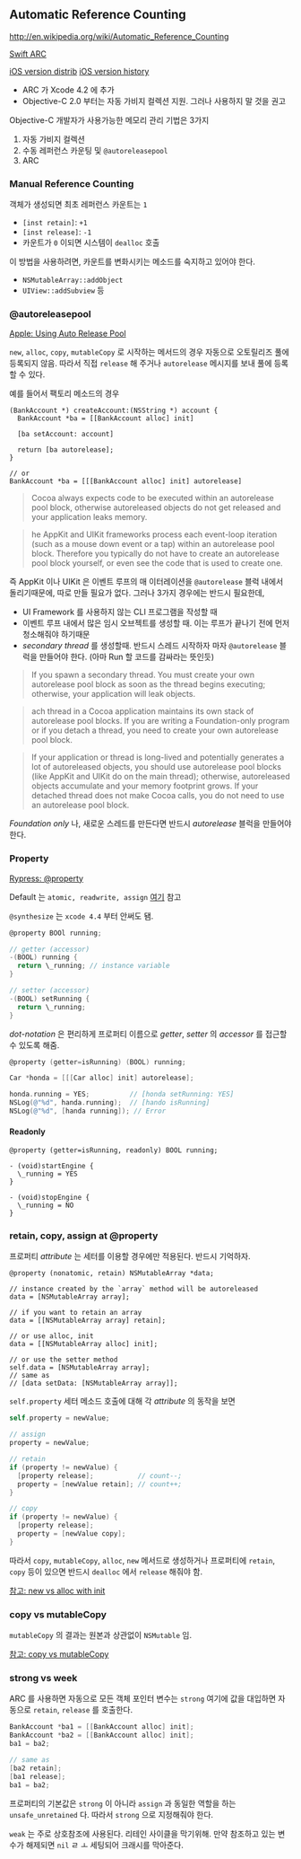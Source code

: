 ## Automatic Reference Counting

http://en.wikipedia.org/wiki/Automatic_Reference_Counting

[Swift ARC](https://developer.apple.com/library/ios/documentation/Swift/Conceptual/Swift_Programming_Language/AutomaticReferenceCounting.html)

[iOS version distrib](https://developer.apple.com/support/appstore/)
[iOS version history](http://ko.wikipedia.org/wiki/IOS_%EB%B2%84%EC%A0%84_%EC%97%AD%EC%82%AC)

- ARC 가 Xcode 4.2 에 추가
- Objective-C 2.0 부터는 자동 가비지 컬렉션 지원. 그러나 사용하지 말 것을 권고

Objective-C 개발자가 사용가능한 메모리 관리 기법은 3가지

1. 자동 가비지 컬렉션
2. 수동 레퍼런스 카운팅 및 `@autoreleasepool`
3. ARC

### Manual Reference Counting

객체가 생성되면 최초 레퍼런스 카운트는 `1`

- `[inst retain]`: `+1`
- `[inst release]`: `-1`
- 카운트가 `0` 이되면 시스템이 `dealloc` 호출

이 방법을 사용하려면, 카운트를 변화시키는 메소드를 숙지하고 있어야 한다.

- `NSMutableArray::addObject`
- `UIView::addSubview` 등

### @autoreleasepool

[Apple: Using Auto Release Pool](https://developer.apple.com/library/ios/documentation/Cocoa/Conceptual/MemoryMgmt/Articles/mmAutoreleasePools.html)

`new`, `alloc`, `copy`, `mutableCopy` 로 시작하는 메서드의 경우 자동으로 오토릴리즈 풀에 등록되지 않음.
따라서 직접 `release` 해 주거나 `autorelease` 메시지를 보내 풀에 등록할 수 있다.

예를 들어서 팩토리 메소드의 경우

```objectice-c
(BankAccount *) createAccount:(NSString *) account {
  BankAccount *ba = [[BankAccount alloc] init]

  [ba setAccount: account]

  return [ba autorelease];
}

// or
BankAccount *ba = [[[BankAccount alloc] init] autorelease]
```

> Cocoa always expects code to be executed within an autorelease pool block, otherwise autoreleased objects do not get released and your application leaks memory.

> he AppKit and UIKit frameworks process each event-loop iteration (such as a mouse down event or a tap) within an autorelease pool block. Therefore you typically do not have to create an autorelease pool block yourself, or even see the code that is used to create one.

즉 AppKit 이나 UIKit 은 이벤트 루프의 매 이터레이션을 `@autorelease` 블럭 내에서 돌리기때문에,
따로 만들 필요가 없다. 그러나 3가지 경우에는 반드시 필요한데,

- UI Framework 를 사용하지 않는 CLI 프로그램을 작성할 때
- 이벤트 루프 내에서 많은 임시 오브젝트를 생성할 때. 이는 루프가 끝나기 전에 먼저 청소해줘야 하기때문
- *secondary thread* 를 생성할때. 반드시 스레드 시작하자 마자 `@autorelease` 블럭을 만들어야 한다. (아마 Run 할 코드를 감싸라는 뜻인듯)

> If you spawn a secondary thread.
You must create your own autorelease pool block as soon as the thread begins executing; otherwise, your application will leak objects.

> ach thread in a Cocoa application maintains its own stack of autorelease pool blocks. If you are writing a Foundation-only program or if you detach a thread, you need to create your own autorelease pool block.

> If your application or thread is long-lived and potentially generates a lot of autoreleased objects, you should use autorelease pool blocks (like AppKit and UIKit do on the main thread); otherwise, autoreleased objects accumulate and your memory footprint grows. If your detached thread does not make Cocoa calls, you do not need to use an autorelease pool block.

*Foundation only* 나, 새로운 스레드를 만든다면 반드시 *autorelease* 블럭을 만들어야 한다.


### Property

[Rypress: @property](http://rypress.com/tutorials/objective-c/properties)

Default 는 `atomic, readwrite, assign` [여기](http://stackoverflow.com/questions/7827237/what-are-the-default-attributes-for-objective-c-properties) 참고

`@synthesize` 는 `xcode 4.4` 부터 안써도 됌.


```objective-c
@property BOOl running;

// getter (accessor)
-(BOOL) running {
  return \_running; // instance variable
}

// setter (accessor)
-(BOOL) setRunning {
  return \_running;
}
```

*dot-notation* 은 편리하게 프로퍼티 이름으로 *getter*, *setter* 의
*accessor* 를 접근할 수 있도록 해줌.

```objective-c
@property (getter=isRunning) (BOOL) running;

Car *honda = [[[Car alloc] init] autorelease];

honda.running = YES;          // [honda setRunning: YES]
NSLog(@"%d", handa.running);  // [hando isRunning]
NSLog(@"%d", [handa running]); // Error
```

#### Readonly

```objective_c
@property (getter=isRunning, readonly) BOOL running;

- (void)startEngine {
  \_running = YES
}

- (void)stopEngine {
  \_running = NO
}
```

### retain, copy, assign at @property

프로퍼티 *attribute* 는 세터를 이용할 경우에만 적용된다. 반드시 기억하자.

```objectice-c
@property (nonatomic, retain) NSMutableArray *data;

// instance created by the `array` method will be autoreleased
data = [NSMutableArray array];

// if you want to retain an array
data = [[NSMutableArray array] retain];

// or use alloc, init
data = [[NSMutableArray alloc] init];

// or use the setter method
self.data = [NSMutableArray array];
// same as
// [data setData: [NSMutableArray array]];
```

`self.property` 세터 메소드 호출에 대해 각 *attribute* 의 동작을 보면

```objective-c
self.property = newValue;

// assign
property = newValue;

// retain
if (property != newValue) {
  [property release];           // count--;  
  property = [newValue retain]; // count++;
}

// copy
if (property != newValue) {
  [property release];
  property = [newValue copy];
}
```

따라서 `copy`, `mutableCopy`, `alloc`, `new` 메서드로 생성하거나 프로퍼티에 `retain`, `copy` 등이 있으면 반드시 `dealloc` 에서 `release` 해줘야 함.

[참고: new vs alloc with init](http://stackoverflow.com/questions/719877/use-of-alloc-init-instead-of-new)

### copy vs mutableCopy

`mutableCopy` 의 결과는 원본과 상관없이 `NSMutable` 임.

[참고: copy vs mutableCopy](http://stackoverflow.com/questions/2002174/copy-mutablecopy)

### strong vs week

ARC 를 사용하면 자동으로 모든 객체 포인터 변수는 `strong` 여기에 값을 대입하면 자동으로 `retain`, `release` 를 호출한다.

```objective-c
BankAccount *ba1 = [[BankAccount alloc] init];
BankAccount *ba2 = [[BankAccount alloc] init];
ba1 = ba2;

// same as
[ba2 retain];
[ba1 release];
ba1 = ba2;
```

프로퍼티의 기본값은 `strong` 이 아니라 `assign` 과 동일한 역할을 하는 `unsafe_unretained` 다. 따라서 `strong` 으로 지정해줘야 한다.

`weak` 는 주로 상호참조에 사용된다. 리테인 사이클을 막기위해. 만약 참조하고 있는 변수가 해제되면 `nil` ㄹ ㅗ 세팅되어 크래시를 막아준다.
